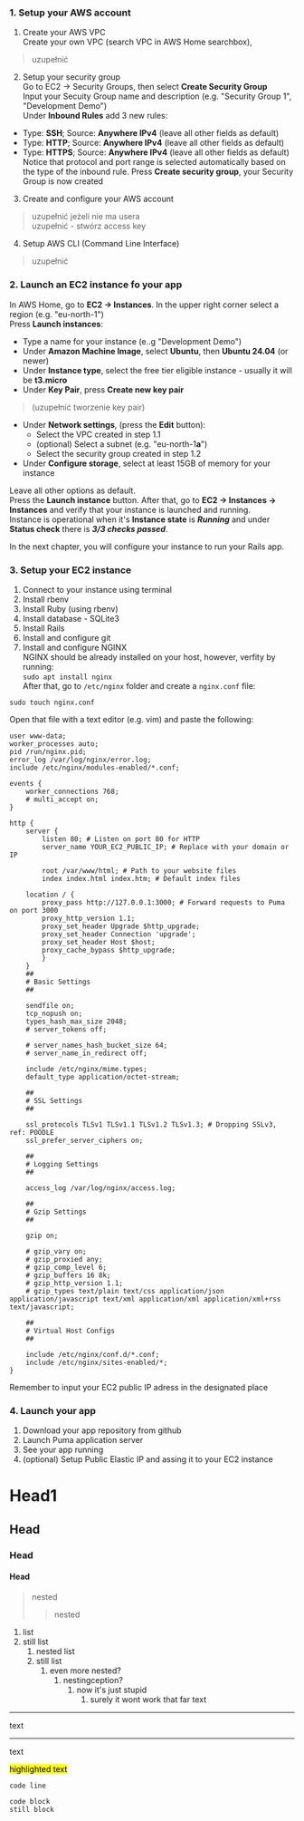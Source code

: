 ### 1. Setup your AWS account
1. Create your AWS VPC  
Create your own VPC (search VPC in AWS Home searchbox),
> uzupełnić

2. Setup your security group  
Go to EC2 -> Security Groups, then select **Create Security Group**  
Input your Secuity Group name and description (e.g. "Security Group 1", "Development Demo")  
Under **Inbound Rules** add 3 new rules:
+ Type: **SSH**; Source: **Anywhere IPv4** (leave all other fields as default)
+ Type: **HTTP**; Source: **Anywhere IPv4** (leave all other fields as default)
+ Type: **HTTPS**; Source: **Anywhere IPv4** (leave all other fields as default)
Notice that protocol and port range is selected automatically based on the type of the inbound rule.
Press **Create security group**, your Security Group is now created

3. Create and configure your AWS account
> uzupełnić jeżeli nie ma usera  
> uzupełnić - stwórz access key

4. Setup AWS CLI (Command Line Interface)
> uzupełnić

### 2. Launch an EC2 instance fo your app
In AWS Home, go to **EC2 -> Instances**. In the upper right corner select a region (e.g. "eu-north-1")  
Press **Launch instances**:
+ Type a name for your instance (e..g "Development Demo")
+ Under **Amazon Machine Image**, select **Ubuntu**, then **Ubuntu 24.04** (or newer)
+ Under **Instance type**, select the free tier eligible instance - usually it will be **t3.micro**
+ Under **Key Pair**, press **Create new key pair**
>	(uzupełnić tworzenie key pair)
+ Under **Network settings**, (press the **Edit** button):
	+ Select the VPC created in step 1.1
	+ (optional) Select a subnet (e.g. "eu-north-1**a**")
	+ Select the security group created in step 1.2
+ Under **Configure storage**, select at least 15GB of memory for your instance

Leave all other options as default.  
Press the **Launch instance** button. After that, go to **EC2 -> Instances -> Instances** and verify that your instance is launched and running.  
Instance is operational when it's **Instance state** is ***Running*** and under **Status check** there is ***3/3 checks passed***.

In the next chapter, you will configure your instance to run your Rails app.

### 3. Setup your EC2 instance
1. Connect to your instance using terminal
2. Install rbenv
3. Install Ruby (using rbenv)
4. Install database - SQLite3
5. Install Rails
6. Install and configure git
7. Install and configure NGINX  
NGINX should be already installed on your host, however, verfity by running:  
`sudo apt install nginx`  
After that, go to `/etc/nginx` folder and create a `nginx.conf` file:
```
sudo touch nginx.conf
```
Open that file with a text editor (e.g. vim) and paste the following:
```
user www-data;
worker_processes auto;
pid /run/nginx.pid;
error_log /var/log/nginx/error.log;
include /etc/nginx/modules-enabled/*.conf;

events {
	worker_connections 768;
	# multi_accept on;
}

http {
	server {
		listen 80; # Listen on port 80 for HTTP
		server_name YOUR_EC2_PUBLIC_IP; # Replace with your domain or IP

		root /var/www/html; # Path to your website files
		index index.html index.htm; # Default index files

	location / {
		proxy_pass http://127.0.0.1:3000; # Forward requests to Puma on port 3000
		proxy_http_version 1.1;
		proxy_set_header Upgrade $http_upgrade;
		proxy_set_header Connection 'upgrade';
		proxy_set_header Host $host;
		proxy_cache_bypass $http_upgrade;
		}
	}
	##
	# Basic Settings
	##

	sendfile on;
	tcp_nopush on;
	types_hash_max_size 2048;
	# server_tokens off;

	# server_names_hash_bucket_size 64;
	# server_name_in_redirect off;

	include /etc/nginx/mime.types;
	default_type application/octet-stream;

	##
	# SSL Settings
	##

	ssl_protocols TLSv1 TLSv1.1 TLSv1.2 TLSv1.3; # Dropping SSLv3, ref: POODLE
	ssl_prefer_server_ciphers on;

	##
	# Logging Settings
	##

	access_log /var/log/nginx/access.log;

	##
	# Gzip Settings
	##

	gzip on;

	# gzip_vary on;
	# gzip_proxied any;
	# gzip_comp_level 6;
	# gzip_buffers 16 8k;
	# gzip_http_version 1.1;
	# gzip_types text/plain text/css application/json application/javascript text/xml application/xml application/xml+rss text/javascript;

	##
	# Virtual Host Configs
	##

	include /etc/nginx/conf.d/*.conf;
	include /etc/nginx/sites-enabled/*;
}

```
Remember to input your EC2 public IP adress in the designated place

### 4. Launch your app
1. Download your app repository from github
2. Launch Puma application server
3. See your app running
4. (optional) Setup Public Elastic IP and assing it to your EC2 instance

# Head1
## Head
### Head
#### Head

> nested
>> nested
1. list
2. still list
    1. nested list
    1. still list
        1. even more nested?
            1. nestingception?
                1. now it's just stupid
                    1. surely it wont work that far
text
*****
text
______
text

<mark>highlighted text</mark>

`code line`

```
code block
still block
```


